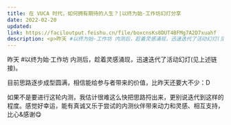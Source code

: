 ```yaml
---
title: 在 VUCA 时代，如何拥有期待的人生？|以终为始·工作坊幻灯分享
date: 2022-02-20
updated: 
link: https://faciloutput.feishu.cn/file/boxcnsKs8DUT4BFMg7A2D7xuahf
description: <p>昨天 #以终为始·工作坊 内测后，趁着灵感涌现，迅速迭代了活动幻灯(见上述链接)。</p><p>目前思路逐步成型圆满，相信能给参与者带来的价值，比昨天还要大不少：D</p><p>如果不是要进行这轮内测，我估计很难这么快把思路捋出来，更别说迭代到这样的程度。感觉好幸运，能有真诚又乐于尝试的内测伙伴带来动力和灵感、相互支持，比心&amp;感谢😋</p>
---
```


昨天 #以终为始·工作坊 内测后，趁着灵感涌现，迅速迭代了活动幻灯(见上述链接)。

目前思路逐步成型圆满，相信能给参与者带来的价值，比昨天还要大不少：D

如果不是要进行这轮内测，我估计很难这么快把思路捋出来，更别说迭代到这样的程度。感觉好幸运，能有真诚又乐于尝试的内测伙伴带来动力和灵感、相互支持，比心&感谢😋
